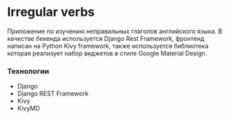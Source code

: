 # Irregular verbs
Приложение по изучению неправильных глаголов английского языка. В качестве бекенда используется Django Rest Framework, фронтенд написан на Python Kivy framework, также используется библиотека которая реализует набор виджетов в стиле Google Material Design.
### Технологии
- Django
- Django REST Framework
- Kivy
- KivyMD
